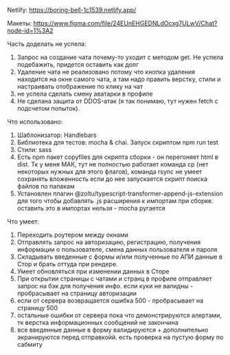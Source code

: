 Netlify: https://boring-bell-1c1539.netlify.app/

Макеты: https://www.figma.com/file/24EUnEHGEDNLdOcxg7ULwV/Chat?node-id=1%3A2


Часть доделать не успела:
1. Запрос на создание чата почему-то уходит с методом get. Не успела подебажить, придется оставить как долг
2. Удаление чата не реализовано потому что кнопка удаления находится на окне самого чата, а там надо править верстку, стили и настраивать отображение по клику на чат
3. не успела сделать смену аватарки в профиле
4. Не сделана защита от DDOS-атак (я так понимаю, тут нужен fetch с подсчетом попыток). 

Что использовано:
1. Шаблонизатор: Handlebars
2. Библиотека для тестов: mocha & chai. Запуск скриптом npm run test
3. Стили: sass
4. Есть npm пакет copyfiles для скрипта сборки - он перегоняет html в dist. Тк у меня МАК, тут не полностью работает команда cp (нет некоторых нужных для этого флагов), команда rsync не умеет сохранять вложенность если до нее запускается скрипт поиска файлов по папакам
5. Установлен плагин @zoltu/typescript-transformer-append-js-extension для того чтобы добавлять .js расширения к импортам при сборке. оставить это в импортах нельзя - mocha ругается

Что умеет:
1. Переходить роутером между окнами
2. Отправлять запрос на авторизацию, регистрацию, получения информации о пользователе, смена данных пользователя и пароля
3. Складывать введенные с формы и/или полученные по АПИ данные в Стор и брать оттуда при рендере. 
4. Умеет обновляться при изменении данных в Сторе
5. При открытии страницы с чатами и странц в профиле отправляет запрос на бэк для получения инфо. если куки не валидны - пробрасывает на страницу авторизации
6. если от сервера возвращается ошибка 500 - пробрасывает на страницу 500
7. остальные ошибки от сервера пока что демонстрируются алертами, тк верстка информационных сообщений не закончина
8. все введенные данные в форму валидируются + дополнительно экранируются перед отправкойй. есть проверка на пустую форму по сабмиту